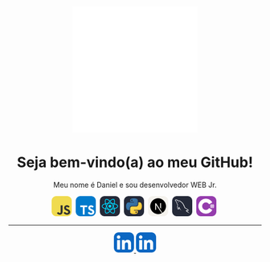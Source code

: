 <div align="center">
    <img width="250" title="Logo" src="Logo DC.png"/>
<div>

# Seja bem-vindo(a) ao meu GitHub! 

Meu nome é Daniel e sou desenvolvedor WEB Jr.

<div>
  <img src="JavaScript.svg" title="JavaScript" width="40px" height="40px" alt="JavaScript">&nbsp;
  <img src="TypeScript.svg" title="TypeScript" width="40px" height="40px" alt="TypeScript">&nbsp;
  <img src="React-Dark.svg" title="React" width="40px" height="40px" alt="React">&nbsp;
  <img src="Python-Dark.svg" title="Python" width="40px" height="40px" alt="Python">&nbsp;
  <img src="NextJS-Light.svg" title="Next.js" width="40px" height="40px" alt="Next.js">&nbsp;
  <img src="MySQL-Dark.svg" title="MySQL" width="40px" height="40px" alt="MySQL">&nbsp;
  <img src="CS.svg" title="C#" width="40px" height="40px" alt="C#">&nbsp;
</div>

----

<div id="badge">

<a href="https://www.linkedin.com/in/danielcampillor/">
    <img src="LinkedIn.svg" alt="Linkedin" width="" height="40">
</a>

<a href="[https://www.linkedin.com/in/danielcampillor/](https://www.instagram.com/dcampillo_/)">
    <img src="LinkedIn.svg" alt="Instagram" width="" height="40">
</a>
  
</div>





